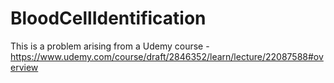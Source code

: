 # BloodCellIdentification

This is a problem arising from a Udemy course - https://www.udemy.com/course/draft/2846352/learn/lecture/22087588#overview
